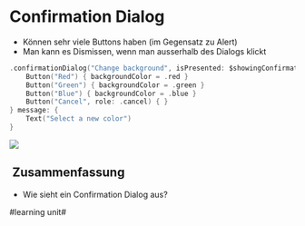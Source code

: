 # Confirmation Dialog

- Können sehr viele Buttons haben (im Gegensatz zu Alert)
- Man kann es Dismissen, wenn man ausserhalb des Dialogs klickt

```swift
.confirmationDialog("Change background", isPresented: $showingConfirmation) {
    Button("Red") { backgroundColor = .red }
    Button("Green") { backgroundColor = .green }
    Button("Blue") { backgroundColor = .blue }
    Button("Cancel", role: .cancel) { }
} message: {
    Text("Select a new color")
}
```

![][image-1]

##  Zusammenfassung
- Wie sieht ein Confirmation Dialog aus?

[image-1]:	assets/Bildschirmfoto%202022-08-01%20um%2016.07.41.png

#learning unit#